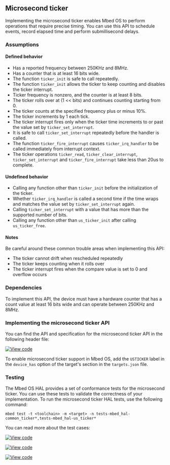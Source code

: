 ## Microsecond ticker

Implementing the microsecond ticker enables Mbed OS to perform operations that require precise timing. You can use this API to schedule events, record elapsed time and perform submillisecond delays.

### Assumptions

#### Defined behavior

- Has a reported frequency between 250KHz and 8MHz.
- Has a counter that is at least 16 bits wide.
- The function `ticker_init` is safe to call repeatedly.
- The function `ticker_init` allows the ticker to keep counting and disables the ticker interrupt.
- Ticker frequency is nonzero, and the counter is at least 8 bits.
- The ticker rolls over at (1 << bits) and continues counting starting from 0.
- The ticker counts at the specified frequency plus or minus 10%.
- The ticker increments by 1 each tick.
- The ticker interrupt fires only when the ticker time increments to or past the value set by `ticker_set_interrupt`.
- It is safe to call `ticker_set_interrupt` repeatedly before the handler is called.
- The function `ticker_fire_interrupt` causes `ticker_irq_handler` to be called immediately from interrupt context.
- The ticker operations `ticker_read`, `ticker_clear_interrupt`, `ticker_set_interrupt` and `ticker_fire_interrupt` take less than 20us to complete.

#### Undefined behavior

- Calling any function other than `ticker_init` before the initialization of the ticker.
- Whether `ticker_irq_handler` is called a second time if the time wraps and matches the value set by `ticker_set_interrupt` again.
- Calling `ticker_set_interrupt` with a value that has more than the supported number of bits.
- Calling any function other than `us_ticker_init` after calling `us_ticker_free`.

#### Notes

Be careful around these common trouble areas when implementing this API:

- The ticker cannot drift when rescheduled repeatedly
- The ticker keeps counting when it rolls over
- The ticker interrupt fires when the compare value is set to 0 and overflow occurs

### Dependencies

To implement this API, the device must have a hardware counter that has a count value at least 16 bits wide and can operate between 250KHz and 8MHz.

### Implementing the microsecond ticker API

You can find the API and specification for the microsecond ticker API in the following header file:

[![View code](https://www.mbed.com/embed/?type=library)](http://os.mbed.com/docs/v5.9/mbed-os-api-doxy/group__hal__us__ticker.html)

To enable microsecond ticker support in Mbed OS, add the `USTICKER` label in the `device_has` option of the target's section in the `targets.json` file.

### Testing

The Mbed OS HAL provides a set of conformance tests for the microsecond ticker. You can use these tests to validate the correctness of your implementation. To run the microsecond ticker HAL tests, use the following command:

```
mbed test -t <toolchain> -m <target> -n tests-mbed_hal-common_ticker*,tests-mbed_hal-us_ticker*
```

You can read more about the test cases:

 [![View code](https://www.mbed.com/embed/?type=library)](http://os.mbed.com/docs/v5.9/mbed-os-api-doxy/group__hal__us__ticker.html)

 [![View code](https://www.mbed.com/embed/?type=library)](http://os.mbed.com/docs/v5.9/mbed-os-api-doxy/group__hal__ticker__tests.html)

 [![View code](https://www.mbed.com/embed/?type=library)](http://os.mbed.com/docs/v5.9/mbed-os-api-doxy/group__hal__us__ticker__tests.html)
